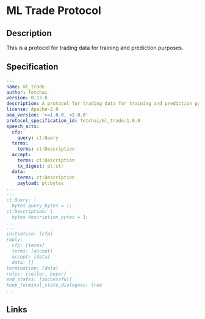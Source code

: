 # ML Trade Protocol

## Description

This is a protocol for trading data for training and prediction purposes.

## Specification

```yaml
---
name: ml_trade
author: fetchai
version: 0.13.0
description: A protocol for trading data for training and prediction purposes.
license: Apache-2.0
aea_version: '>=1.0.0, <2.0.0'
protocol_specification_id: fetchai/ml_trade:1.0.0
speech_acts:
  cfp:
    query: ct:Query
  terms:
    terms: ct:Description
  accept:
    terms: ct:Description
    tx_digest: pt:str
  data:
    terms: ct:Description
    payload: pt:bytes
...
---
ct:Query: |
  bytes query_bytes = 1;
ct:Description: |
  bytes description_bytes = 1;
...
---
initiation: [cfp]
reply:
  cfp: [terms]
  terms: [accept]
  accept: [data]
  data: []
termination: [data]
roles: {seller, buyer}
end_states: [successful]
keep_terminal_state_dialogues: true
...
```

## Links
